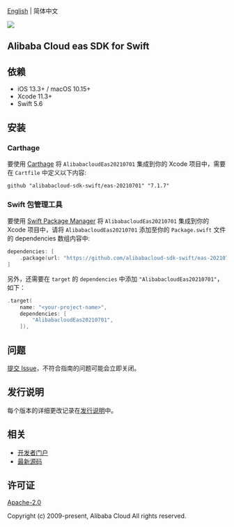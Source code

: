 [English](README.md) | 简体中文

![](https://aliyunsdk-pages.alicdn.com/icons/AlibabaCloud.svg)

## Alibaba Cloud eas SDK for Swift

## 依赖

- iOS 13.3+ / macOS 10.15+
- Xcode 11.3+
- Swift 5.6

## 安装

### Carthage

要使用 [Carthage](https://github.com/Carthage/Carthage) 将 `AlibabacloudEas20210701` 集成到你的 Xcode 项目中，需要在 `Cartfile` 中定义以下内容:

```ogdl
github "alibabacloud-sdk-swift/eas-20210701" "7.1.7"
```

### Swift 包管理工具

要使用 [Swift Package Manager](https://swift.org/package-manager/) 将 `AlibabacloudEas20210701` 集成到你的 Xcode 项目中，请将 `AlibabacloudEas20210701` 添加至你的 `Package.swift` 文件的 dependencies 数组内容中:

```swift
dependencies: [
    .package(url: "https://github.com/alibabacloud-sdk-swift/eas-20210701.git", from: "7.1.7")
]
```

另外，还需要在 `target` 的 `dependencies` 中添加 `"AlibabacloudEas20210701"`，如下：

```swift
.target(
    name: "<your-project-name>",
    dependencies: [
        "AlibabacloudEas20210701",
    ]),
```

## 问题

[提交 Issue](https://github.com/alibabacloud-sdk-swift/eas-20210701/issues/new)，不符合指南的问题可能会立即关闭。

## 发行说明

每个版本的详细更改记录在[发行说明](./ChangeLog.txt)中。

## 相关

* [开发者门户](https://next.api.aliyun.com/home)
* [最新源码](https://github.com/alibabacloud-sdk-swift/eas-20210701)

## 许可证

[Apache-2.0](http://www.apache.org/licenses/LICENSE-2.0)

Copyright (c) 2009-present, Alibaba Cloud All rights reserved.
